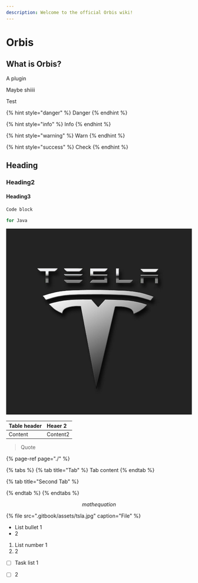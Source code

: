 ```yaml
---
description: Welcome to the official Orbis wiki!
---
```


# Orbis

## What is Orbis?

A plugin

Maybe shiiii

Test

{% hint style="danger" %}
Danger
{% endhint %}

{% hint style="info" %}
Info
{% endhint %}

{% hint style="warning" %}
Warn
{% endhint %}

{% hint style="success" %}
Check
{% endhint %}

## Heading

### Heading2

#### Heading3

```text
Code block
```

```java
for Java
```

![Picture with caption](.gitbook/assets/tsla.jpg)

| Table header | Heaer 2 |
| :--- | :--- |
| Content | Content2 |

> Quote

{% page-ref page="./" %}

{% tabs %}
{% tab title="Tab" %}
Tab content
{% endtab %}

{% tab title="Second Tab" %}

{% endtab %}
{% endtabs %}

$$
math equation
$$

{% file src=".gitbook/assets/tsla.jpg" caption="File" %}

* List bullet 1
* 2

1. List number 1
2. 2

* [ ] Task list 1
* [ ] 2

